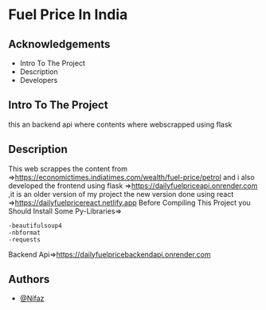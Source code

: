 
# Fuel Price In India



## Acknowledgements

 - Intro To The Project
 - Description
 - Developers


## Intro To The Project

 this an backend api where contents where webscrapped using flask


## Description
 This web scrappes the content from =>https://economictimes.indiatimes.com/wealth/fuel-price/petrol
 and i also developed the frontend using flask =>https://dailyfuelpriceapi.onrender.com ,it is an older version of my project
 the new version done using react =>https://dailyfuelpricereact.netlify.app
  Before Compiling This Project you Should Install Some Py-Libraries=>
    
    -beautifulsoup4 
    -nbformat
    -requests

Backend Api=>https://dailyfuelpricebackendapi.onrender.com
## Authors

- [@Nifaz](https://www.github.com/nifazzz10)

